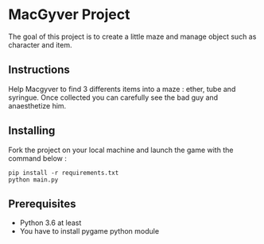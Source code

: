 # MacGyver Project

The goal of this project is to create a little maze and manage object such as character and item.

##  Instructions

Help Macgyver to find 3 differents items into a maze : ether, tube and syringue. Once collected you can carefully see the bad guy and anaesthetize him. 

## Installing

Fork the project on your local machine and launch the game with the command below :

    pip install -r requirements.txt
    python main.py

## Prerequisites

* Python 3.6 at least
* You have to install pygame python module

